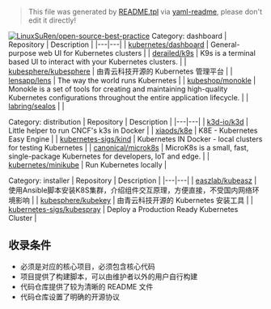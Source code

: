 > This file was generated by [README.tpl](README.tpl) via [yaml-readme](https://github.com/LinuxSuRen/yaml-readme), please don't edit it directly!

[![LinuxSuRen/open-source-best-practice](https://img.shields.io/static/v1?label=OSBP&message=%E5%BC%80%E6%BA%90%E6%9C%80%E4%BD%B3%E5%AE%9E%E8%B7%B5&color=blue)](https://github.com/LinuxSuRen/open-source-best-practice)
Category: dashboard
| Repository | Description |
|---|---|
| [kubernetes/dashboard](https://github.com/kubernetes/dashboard) | General-purpose web UI for Kubernetes clusters |
| [derailed/k9s](https://github.com/derailed/k9s) | K9s is a terminal based UI to interact with your Kubernetes clusters. |
| [kubesphere/kubesphere](https://github.com/kubesphere/kubesphere) | 由青云科技开源的 Kubernetes 管理平台 |
| [lensapp/lens](https://github.com/lensapp/lens) | The way the world runs Kubernetes |
| [kubeshop/monokle](https://github.com/kubeshop/monokle) | Monokle is a set of tools for creating and maintaining high-quality Kubernetes configurations throughout the entire application lifecycle. |
| [labring/sealos](https://github.com/labring/sealos) |  |

Category: distribution
| Repository | Description |
|---|---|
| [k3d-io/k3d](https://github.com/k3d-io/k3d) | Little helper to run CNCF&#39;s k3s in Docker |
| [xiaods/k8e](https://github.com/xiaods/k8e) | K8E - Kubernetes Easy Engine |
| [kubernetes-sigs/kind](https://github.com/kubernetes-sigs/kind) | Kubernetes IN Docker - local clusters for testing Kubernetes |
| [canonical/microk8s](https://github.com/canonical/microk8s) | MicroK8s is a small, fast, single-package Kubernetes for developers, IoT and edge. |
| [kubernetes/minikube](https://github.com/kubernetes/minikube) | Run Kubernetes locally |

Category: installer
| Repository | Description |
|---|---|
| [easzlab/kubeasz](https://github.com/easzlab/kubeasz) | 使用Ansible脚本安装K8S集群，介绍组件交互原理，方便直接，不受国内网络环境影响 |
| [kubesphere/kubekey](https://github.com/kubesphere/kubekey) | 由青云科技开源的 Kubernetes 安装工具 |
| [kubernetes-sigs/kubespray](https://github.com/kubernetes-sigs/kubespray) | Deploy a Production Ready Kubernetes Cluster |


## 收录条件

* 必须是对应的核心项目，必须包含核心代码
* 项目提供了构建脚本，可以由维护者以外的用户自行构建
* 代码仓库提供了较为清晰的 README 文件
* 代码仓库设置了明确的开源协议
